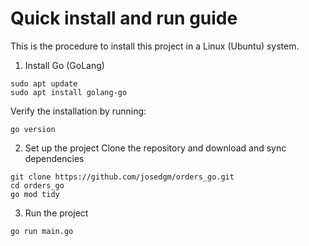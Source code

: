 # Quick install and run guide

This is the procedure to install this project in a Linux (Ubuntu) system.

1. Install Go (GoLang)
```
sudo apt update
sudo apt install golang-go
```

Verify the installation by running:
```
go version
```

2. Set up the project
Clone the repository and download and sync dependencies
```
git clone https://github.com/josedgm/orders_go.git
cd orders_go
go mod tidy
```

3. Run the project
```
go run main.go  
```
